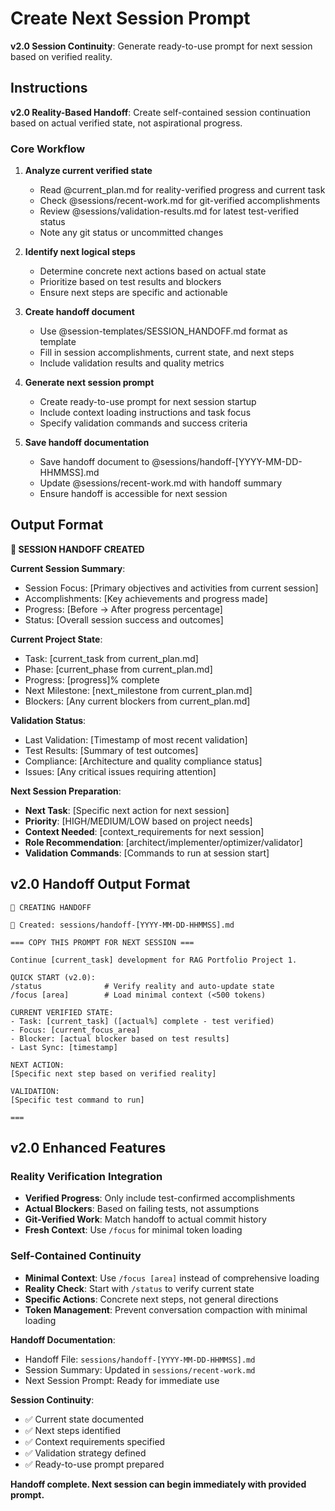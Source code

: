 # Create Next Session Prompt

**v2.0 Session Continuity**: Generate ready-to-use prompt for next session based on verified reality.

## Instructions

**v2.0 Reality-Based Handoff**: Create self-contained session continuation based on actual verified state, not aspirational progress.

### Core Workflow

1. **Analyze current verified state**
   - Read @current_plan.md for reality-verified progress and current task
   - Check @sessions/recent-work.md for git-verified accomplishments
   - Review @sessions/validation-results.md for latest test-verified status
   - Note any git status or uncommitted changes

2. **Identify next logical steps**
   - Determine concrete next actions based on actual state
   - Prioritize based on test results and blockers
   - Ensure next steps are specific and actionable

3. **Create handoff document**
   - Use @session-templates/SESSION_HANDOFF.md format as template
   - Fill in session accomplishments, current state, and next steps
   - Include validation results and quality metrics

4. **Generate next session prompt**
   - Create ready-to-use prompt for next session startup
   - Include context loading instructions and task focus
   - Specify validation commands and success criteria

5. **Save handoff documentation**
   - Save handoff document to @sessions/handoff-[YYYY-MM-DD-HHMMSS].md
   - Update @sessions/recent-work.md with handoff summary
   - Ensure handoff is accessible for next session

## Output Format

**🤝 SESSION HANDOFF CREATED**

**Current Session Summary**:
- Session Focus: [Primary objectives and activities from current session]
- Accomplishments: [Key achievements and progress made]
- Progress: [Before → After progress percentage]
- Status: [Overall session success and outcomes]

**Current Project State**:
- Task: [current_task from current_plan.md]
- Phase: [current_phase from current_plan.md]
- Progress: [progress]% complete
- Next Milestone: [next_milestone from current_plan.md]
- Blockers: [Any current blockers from current_plan.md]

**Validation Status**:
- Last Validation: [Timestamp of most recent validation]
- Test Results: [Summary of test outcomes]
- Compliance: [Architecture and quality compliance status]
- Issues: [Any critical issues requiring attention]

**Next Session Preparation**:
- **Next Task**: [Specific next action for next session]
- **Priority**: [HIGH/MEDIUM/LOW based on project needs]
- **Context Needed**: [context_requirements for next session]
- **Role Recommendation**: [architect/implementer/optimizer/validator]
- **Validation Commands**: [Commands to run at session start]

## v2.0 Handoff Output Format

```
🤝 CREATING HANDOFF

📄 Created: sessions/handoff-[YYYY-MM-DD-HHMMSS].md

=== COPY THIS PROMPT FOR NEXT SESSION ===

Continue [current_task] development for RAG Portfolio Project 1.

QUICK START (v2.0):
/status              # Verify reality and auto-update state
/focus [area]        # Load minimal context (<500 tokens)

CURRENT VERIFIED STATE:
- Task: [current_task] ([actual%] complete - test verified)
- Focus: [current_focus_area]
- Blocker: [actual blocker based on test results]
- Last Sync: [timestamp]

NEXT ACTION:
[Specific next step based on verified reality]

VALIDATION:
[Specific test command to run]

===
```

## v2.0 Enhanced Features

### Reality Verification Integration
- **Verified Progress**: Only include test-confirmed accomplishments
- **Actual Blockers**: Based on failing tests, not assumptions
- **Git-Verified Work**: Match handoff to actual commit history
- **Fresh Context**: Use `/focus` for minimal token loading

### Self-Contained Continuity  
- **Minimal Context**: Use `/focus [area]` instead of comprehensive loading
- **Reality Check**: Start with `/status` to verify current state
- **Specific Actions**: Concrete next steps, not general directions
- **Token Management**: Prevent conversation compaction with minimal loading

**Handoff Documentation**:
- Handoff File: `sessions/handoff-[YYYY-MM-DD-HHMMSS].md`
- Session Summary: Updated in `sessions/recent-work.md`
- Next Session Prompt: Ready for immediate use

**Session Continuity**:
- ✅ Current state documented
- ✅ Next steps identified
- ✅ Context requirements specified
- ✅ Validation strategy defined
- ✅ Ready-to-use prompt prepared

**Handoff complete. Next session can begin immediately with provided prompt.**